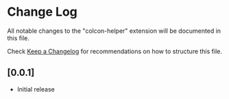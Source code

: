 # Change Log

All notable changes to the "colcon-helper" extension will be documented in this file.

Check [Keep a Changelog](http://keepachangelog.com/) for recommendations on how to structure this file.

## [0.0.1]

- Initial release
